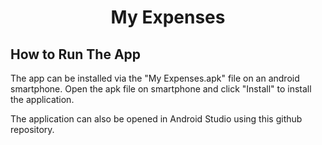 <h1 align="center">My Expenses</h1>
<h2>How to Run The App</h2>
<p>The app can be installed via the "My Expenses.apk" file on an android smartphone. Open the apk file on smartphone and click "Install" to install the application.</p>
<p>The application can also be opened in Android Studio using this github repository.</p>
